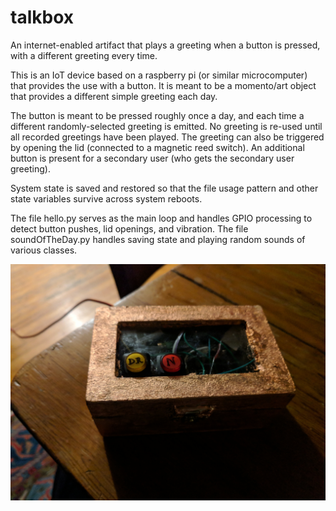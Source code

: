 # talkbox
An internet-enabled artifact that plays a greeting when a button is pressed, with a different greeting every time.

This is an IoT device based on a raspberry pi (or similar microcomputer) that provides the use with a button. It is meant to be a momento/art object that provides a different simple greeting each day.

The button is meant to be pressed roughly once a day, and each time a different randomly-selected greeting is emitted.  No greeting is re-used until all recorded greetings have been played.  The greeting can also be
triggered by opening the lid (connected to a magnetic reed switch).  An additional button is present for a secondary user (who gets the secondary user greeting).

System state is saved and restored so that the file usage pattern and other state variables survive across system reboots.

The file hello.py serves as the main loop and handles GPIO processing to detect button pushes, lid openings, and vibration.
The file soundOfTheDay.py handles saving state and playing random sounds of various classes.

![alt text](https://github.com/gdudek/talkbox/blob/master/hellobox-talkbox-IMG_20171227_003344_1.jpg?raw=true)


